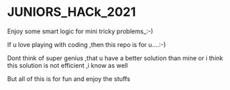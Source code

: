 # JUNIORS_HACk_2021
Enjoy some smart logic for mini tricky problems_:-)

If u love playing with coding ,then this repo is for u....:-)


Dont think of super genius ,that u have a better solution than mine or i think this solution is not efficient ,i know as well

But all of this is for fun and enjoy the stuffs
